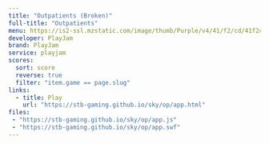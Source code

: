 ```yaml
---
title: "Outpatients (Broken)"
full-title: "Outpatients"
menu: https://is2-ssl.mzstatic.com/image/thumb/Purple/v4/41/f2/cd/41f2cdab-01f1-8ebc-1acb-e998e2bd0431/source/512x512bb.jpg
developer: PlayJam
brand: PlayJam
service: playjam
scores:
  sort: score
  reverse: true
  filter: "item.game == page.slug"
links:
  - title: Play
    url: "https://stb-gaming.github.io/sky/op/app.html"
files:
 - "https://stb-gaming.github.io/sky/op/app.js"
 - "https://stb-gaming.github.io/sky/op/app.swf"
---
```

